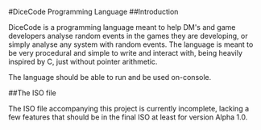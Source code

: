#DiceCode Programming Language
##Introduction
<p>
  DiceCode is a programming language meant to help DM's and game developers analyse random events in the games they are developing, or simply analyse any system with random events. The language is meant to be very procedural and simple to write and interact with, being heavily inspired by C, just without pointer arithmetic.
</p>
<p>
  The language should be able to run and be used on-console.
</p>
##The ISO file
<p>
  The ISO file accompanying this project is currently incomplete, lacking a few features that should be in the final ISO at least for version Alpha 1.0.
</p>
